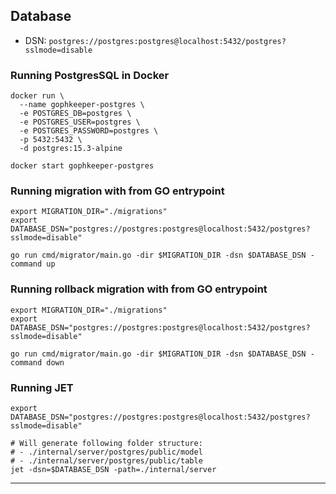 ## Database

- DSN: `postgres://postgres:postgres@localhost:5432/postgres?sslmode=disable`

### Running PostgresSQL in Docker

```shell
docker run \
  --name gophkeeper-postgres \
  -e POSTGRES_DB=postgres \
  -e POSTGRES_USER=postgres \
  -e POSTGRES_PASSWORD=postgres \
  -p 5432:5432 \
  -d postgres:15.3-alpine
```
 
```shell
docker start gophkeeper-postgres
```

### Running migration with from GO entrypoint

```shell
export MIGRATION_DIR="./migrations"
export DATABASE_DSN="postgres://postgres:postgres@localhost:5432/postgres?sslmode=disable"

go run cmd/migrator/main.go -dir $MIGRATION_DIR -dsn $DATABASE_DSN -command up
```

### Running rollback migration with from GO entrypoint

```shell
export MIGRATION_DIR="./migrations"
export DATABASE_DSN="postgres://postgres:postgres@localhost:5432/postgres?sslmode=disable"

go run cmd/migrator/main.go -dir $MIGRATION_DIR -dsn $DATABASE_DSN -command down
```

### Running JET

```shell
export DATABASE_DSN="postgres://postgres:postgres@localhost:5432/postgres?sslmode=disable"

# Will generate following folder structure:
# - ./internal/server/postgres/public/model
# - ./internal/server/postgres/public/table
jet -dsn=$DATABASE_DSN -path=./internal/server
```

---
